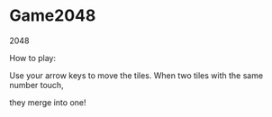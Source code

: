 # Game2048
2048

 How to play: 
 
 Use your arrow keys to move the tiles. When two tiles with the same number touch, 
 
 they merge into one! 




